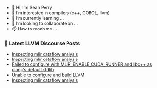 - 👋 Hi, I’m Sean Perry
- 👀 I’m interested in compilers (c++, COBOL, llvm)
- 🌱 I’m currently learning ...
- 💞️ I’m looking to collaborate on ...
- 📫 How to reach me ...

<!---
s66perry/s66perry is a ✨ special ✨ repository because its `README.md` (this file) appears on your GitHub profile.
You can click the Preview link to take a look at your changes.
--->
### 📕 Latest LLVM Discourse Posts

<!-- DISCOURSE-LLVM:START -->
- [Inspecting mlir dataflow analysis](https://discourse.llvm.org/t/inspecting-mlir-dataflow-analysis/75854#post_3)
- [Inspecting mlir dataflow analysis](https://discourse.llvm.org/t/inspecting-mlir-dataflow-analysis/75854#post_2)
- [Failed to configure with MLIR_ENABLE_CUDA_RUNNER and libc++ as clang&#39;s default stdlib](https://discourse.llvm.org/t/failed-to-configure-with-mlir-enable-cuda-runner-and-libc-as-clangs-default-stdlib/75856#post_1)
- [Unable to configure and build LLVM](https://discourse.llvm.org/t/unable-to-configure-and-build-llvm/75054#post_9)
- [Inspecting mlir dataflow analysis](https://discourse.llvm.org/t/inspecting-mlir-dataflow-analysis/75854#post_1)
<!-- DISCOURSE-LLVM:END -->
